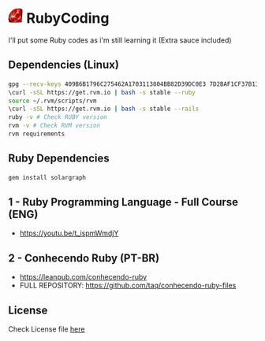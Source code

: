 <h1>
    <img width=30px src="./assets/ruby-icon.png"> RubyCoding
</h1>
I'll put some Ruby codes as i'm still learning it (Extra sauce included)

## Dependencies (Linux)

```sh
gpg --recv-keys 409B6B1796C275462A1703113804BB82D39DC0E3 7D2BAF1CF37B13E2069D6956105BD0E739499BDB
\curl -sSL https://get.rvm.io | bash -s stable --ruby
source ~/.rvm/scripts/rvm
\curl -sSL https://get.rvm.io | bash -s stable --rails
ruby -v # Check RUBY version
rvm -v # Check RVM version
rvm requirements
```

## Ruby Dependencies

```ruby
gem install solargraph
```

## 1 - Ruby Programming Language - Full Course (ENG)

- <https://youtu.be/t_ispmWmdjY>

## 2 - Conhecendo Ruby (PT-BR)

- <https://leanpub.com/conhecendo-ruby>
- FULL REPOSITORY: <https://github.com/taq/conhecendo-ruby-files>

## License

Check License file [here](LICENSE)
